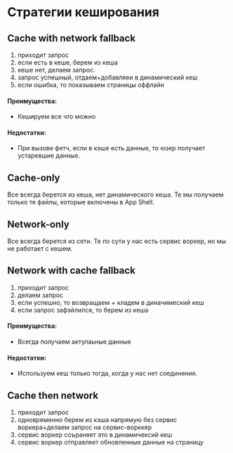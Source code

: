 # Стратегии кеширования

## Cache with network fallback

1. приходит запрос
2. если есть в кеше, берем из кеша
3. кеше нет, делаем запрос.
4. запрос успешный, отдаем+добавляеи в динамический кеш
5. если ошибка, то показываем страницы оффлайн

#### Преимущества:
<ul>
<li>Кешируем все что можно</li>
</ul>

#### Недостатки:
<ul>
<li>При вызове фетч, если в кэше есть данные, то юзер получает устаревшие данные. </li>
</ul>

## Cache-only
Все всегда берется из кеша, нет динамического кеша. Те мы получаем только те файлы, которые включены в App Shell.

## Network-only
Все всегда берется из сети. Те по сути у нас есть сервис воркер, но мы не работает с кешем.

## Network with сache fallback
1. приходит запрос
2. делаем запрос
3. если успешно, то возвращаем + кладем в диначимеский кеш
4. если запрос зафэйлился, то берем из кеша
#### Преимущества:
<ul>
<li>Всегда получаем актулаьные данные</li>
</ul>

#### Недостатки:
<ul>
<li>Используем кеш только тогда, когда у нас нет соединения.</li>
</ul>

## Cache then network

1. приходит запрос
2. одновременно берем из кэша напрямую без сервис воркера+делаем запрос на сервис-ворккер
3. сервис воркер соъраняет это в динамичексий кеш
4. сервис воркер отправляет обновленные данные на страницу
